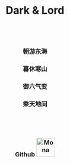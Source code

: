 <!-- index.md -->

<div style="text-align: center;">

<h1>Dark & Lord</h1>

<p style="margin: 80px 0;"></p>

<h3>朝游东海</h3>
<h3>暮休寒山</h3>
<h3>御六气变</h3>
<h3>乘天地间</h3>

<p style="margin: 80px 0;"></p>

<h3>
  Github
  <a href="https://github.com/darklord-w" target="_blank">
    <img src="https://github.githubassets.com/assets/mona-loading-default-c3c7aad1282f.gif" width="50" alt="Mona">
  </a>
</h3>

</div>